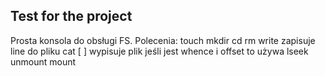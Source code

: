 ## Test for the project
Prosta konsola do obsługi FS. 
Polecenia:
    touch <path>
    mkdir <path>
    cd <path>
    rm <path>
    write <path> <line> zapisuje line do pliku
    cat <path> [ <whence> <offset>] wypisuje plik jeśli jest whence i offset to używa lseek
    unmount <fs file path>
    mount <fs file path> <size> <inodes>
